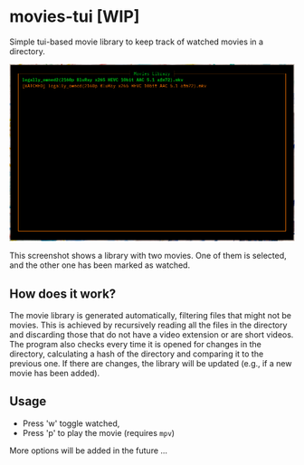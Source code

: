 # movies-tui \[WIP\]

Simple tui-based movie library to keep track of watched movies in a directory.

![](img/screenshot.png)

This screenshot shows a library with two movies. One of them is selected, and the other one has been marked as watched.

## How does it work?

The movie library is generated automatically, filtering files that might not be movies.
This is achieved by recursively reading all the files in the directory and discarding those
that do not have a video extension or are short videos. The program also checks every time
it is opened for changes in the directory, calculating a hash of the directory and comparing
it to the previous one. If there are changes, the library will be updated 
(e.g., if a new movie has been added). 

## Usage

- Press 'w' toggle watched, 
- Press 'p' to play the movie (requires `mpv`)

More options will be added in the future
...
